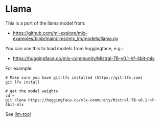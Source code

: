 #  Llama

This is a port of the llama model from:

- https://github.com/ml-explore/mlx-examples/blob/main/llms/mlx_lm/models/llama.py

You can use this to load models from huggingface, e.g.:

- https://huggingface.co/mlx-community/Mistral-7B-v0.1-hf-4bit-mlx

For example:

```
# Make sure you have git-lfs installed (https://git-lfs.com)
git lfs install

# get the model weights
cd ~
git clone https://huggingface.co/mlx-community/Mistral-7B-v0.1-hf-4bit-mlx
```

See [llm-tool](../../Tools/llm-tool)
